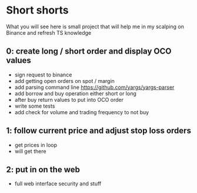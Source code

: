 # Short shorts

What you will see here is small project that will help me in my scalping on Binance and refresh TS knowledge

## 0: create long / short order and display OCO values

- sign request to binance
- add getting open orders on spot / margin
- add parsing command line https://github.com/yargs/yargs-parser
- add borrow and buy operation either short or long
- after buy return values to put into OCO order
- write some tests
- add check for volume and trading frequency to not buy

## 1: follow current price and adjust stop loss orders

- get prices in loop
- will get there

## 2: put in on the web

- full web interface security and stuff
